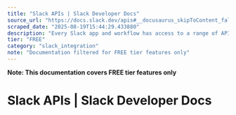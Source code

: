 ```yaml
---
title: "Slack APIs | Slack Developer Docs"
source_url: "https://docs.slack.dev/apis#__docusaurus_skipToContent_fallback"
scraped_date: "2025-08-19T15:44:29.433880"
description: "Every Slack app and workflow has access to a range of APIs that provide access to read, write, and update many types of data in Slack."
tier: "FREE"
category: "slack_integration"
note: "Documentation filtered for FREE tier features only"
---
```

**Note: This documentation covers FREE tier features only**

# Slack APIs | Slack Developer Docs

